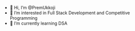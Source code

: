 - 👋 Hi, I’m @PremUkkoji
- 👀 I’m interested in Full Stack Development and Competitive Programming
- 🌱 I’m currently learning DSA
